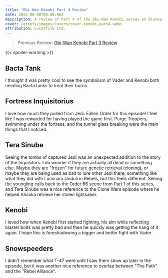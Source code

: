 ```yaml
---
title: "Obi-Wan Kenobi Part 4 Review"
date: 2022-06-08T00:00:00Z
description: A review of Part 4 of the Obi-Wan Kenobi series on Disney+.
cover: /assets/images/covers/cover-kenobi-part4.webp
attribution: Lucasfilm Ltd.
---
```


> Previous Review: [Obi-Wan Kenobi Part 3 Review](/reviews/obi-wan-kenobi-part3/)

{{< spoiler-warning >}}

## Bacta Tank
I thought it was pretty cool to see the symbolism of Vader and Kenobi both needing Bacta tanks to treat their burns.

## Fortress Inquisitorius
I love how much they pulled from Jedi: Fallen Order for this episode! I feel like I was rewarded for having played the game first. Purge Troopers, swimming under the fortress, and the tunnel glass breaking were the main things that I noticed.

## Tera Sinube
Seeing the tombs of captured Jedi was an unexpected addition to the story of the Inquisitors. I do wonder if they are actually all dead or something else. Maybe they are "frozen" for future genetic retrieval (cloning), or maybe they are being used as bait to lure other Jedi there, something like what they did with Luminara Unduli in Rebels, but this feels different. Seeing the youngling calls back to the Order 66 scene from Part 1 of this series, and  Tera Sinube was a nice reference to the Clone Wars episode where he helped Ahsoka retrieve her stolen lightsaber.

## Kenobi
I loved how when Kenobi first started fighting, his aim while reflecting blaster bolts was pretty bad and then he quickly was getting the hang of it again. I hope this is foreshadowing a bigger and better fight with Vader.

## Snowspeeders
I didn't remember what T-47 were until I saw them show up later in the episode, but it was another nice reference to overlap between "The Path" and the "Rebel Alliance".
